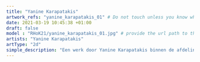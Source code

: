 ```yaml
---
title: "Yanine Karapatakis"
artwork_refs: "yanine_karapatakis_01" # Do not touch unless you know what you are doing
date: 2021-03-19 10:45:38 +01:00
draft: false
model : "RHoK21/yanine_karapatakis_01.jpg" # provide the url path to the model
artists: "Yanine Karapatakis"
artType: "2d"
simple_description: "Een werk door Yanine Karapatakis binnen de afdeling Tekenkunst.<br><br><br><br> Een project gerealiseerd door Dirk Derom in opdracht van het <a href='https://www.sdko.brussels'>SDKO</a> en met steun van de <a href='https://www.vgc.be/wie-zijn-wij/actief-beleid-brussel/onderwijs'>VGC</a>."
---
```

